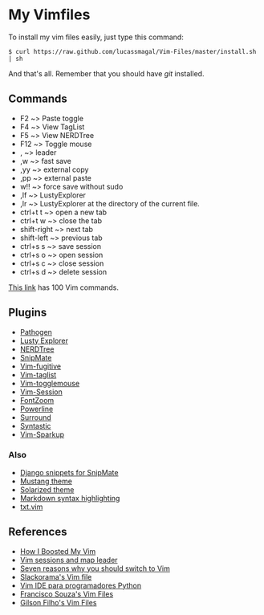 My Vimfiles
=============================

To install my vim files easily, just type this command:

    $ curl https://raw.github.com/lucassmagal/Vim-Files/master/install.sh | sh

And that's all. Remember that you should have _git_ installed.


Commands
--------

* F2  ~> Paste toggle
* F4  ~> View TagList
* F5  ~> View NERDTree
* F12 ~> Toggle mouse
* , ~> leader
* ,w ~> fast save
* ,yy ~> external copy
* ,pp ~> external paste
* w!! ~> force save without sudo
* ,lf ~> LustyExplorer
* ,lr ~> LustyExplorer at the directory of the current file.
* ctrl+t t ~> open a new tab
* ctrl+t w ~> close the tab
* shift-right ~> next tab
* shift-left ~> previous tab
* ctrl+s s ~> save session
* ctrl+s o ~> open session
* ctrl+s c ~> close session
* ctrl+s d ~> delete session

[This link][7] has 100 Vim commands.


Plugins
-------

* [Pathogen][Pathogen]
* [Lusty Explorer][Lusty]
* [NERDTree][Nerd]
* [SnipMate][Snipmate]
* [Vim-fugitive][Fugitive]
* [Vim-taglist][Taglist]
* [Vim-togglemouse][Toggle]
* [Vim-Session][Session]
* [FontZoom][fontzoom]
* [Powerline][powerline]
* [Surround][surround]
* [Syntastic][syntastic]
* [Vim-Sparkup][sparkup]

### Also

* [Django snippets for SnipMate][Django snippets]
* [Mustang theme][Mustang]
* [Solarized theme][Solarized]
* [Markdown syntax highlighting][Markdown]
* [txt.vim][TXT]


References
---------

* [How I Boosted My Vim][1] 
* [Vim sessions and map leader][2]
* [Seven reasons why you should switch to Vim][3]
* [Slackorama's Vim file][4]
* [Vim IDE para programadores Python][5]
* [Francisco Souza's Vim Files][6]
* [Gilson Filho's Vim Files][8]

[1]: http://nvie.com/posts/how-i-boosted-my-vim/
[2]: http://feralchicken.wordpress.com/2011/01/03/vim-sessions-and-map-leader/
[3]: http://agiliq.com/blog/2010/11/seven-reasons-why-you-should-switch-to-vim-for-dja/
[4]: http://www.slackorama.com/projects/vim/vimrc.html
[5]: http://avelino.us/2011/12/22/vim-ide-para-programadores-python/
[6]: https://github.com/fsouza/vimfiles
[7]: http://www.catswhocode.com/blog/100-vim-commands-every-programmer-should-know
[8]: https://github.com/gilsondev/vimfiles

[Pathogen]: https://github.com/tpope/vim-pathogen
[Lusty]: https://github.com/vim-scripts/LustyExplorer
[Nerd]: https://github.com/scrooloose/nerdtree
[Flakes]: https://github.com/kevinw/pyflakes-vim
[Snipmate]: https://github.com/msanders/snipmate.vim
[Fugitive]: https://github.com/tpope/vim-fugitive
[Rake]: https://github.com/tpope/vim-rake
[Taglist]: https://github.com/vim-scripts/taglist.vim
[Toggle]: https://github.com/nvie/vim-togglemouse
[Zen]: https://github.com/mattn/zencoding-vim
[Session]: https://github.com/xolox/vim-session
[Juggler]: https://github.com/vim-scripts/LustyJuggler
[fontzoom]: https://github.com/thinca/vim-fontzoom
[powerline]: https://github.com/Lokaltog/vim-powerline
[surround]: https://github.com/tpope/vim-surround
[syntastic]: https://github.com/scrooloose/syntastic
[Django snippets]: https://github.com/robhudson/snipmate_for_django
[Mustang]: https://github.com/cschlueter/vim-mustang
[Solarized]: https://github.com/altercation/vim-colors-solarized
[Markdown]: https://github.com/plasticboy/vim-markdown
[TXT]: http://aurelio.net/vim/txt.vim
[sparkup]: https://github.com/kogakure/vim-sparkup
